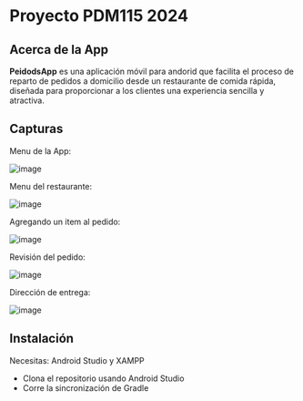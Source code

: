 # Proyecto PDM115 2024
## Acerca de la App
**PeidodsApp** es una aplicación móvil para andorid que facilita el proceso de reparto de pedidos a domicilio desde un restaurante de comida
rápida, diseñada para proporcionar a los clientes una experiencia sencilla y atractiva.

## Capturas
Menu de la App:

![image](https://github.com/user-attachments/assets/6d4026b2-dfdf-4b7b-a652-6143757ed668)


Menu del restaurante:

![image](https://github.com/user-attachments/assets/f6dab40b-8a39-4d45-b366-c9c9a602fb06)


Agregando un item al pedido:

![image](https://github.com/user-attachments/assets/1e31bc9d-2ab5-4706-b220-a72004bbebfe)


Revisión del pedido:

![image](https://github.com/user-attachments/assets/7c961101-1f47-44b5-ac54-1b1f4f800cf7)


Dirección de entrega:

![image](https://github.com/user-attachments/assets/978be95c-d0a9-4640-882d-cec1ce9676f9)


## Instalación
Necesitas: Android Studio y XAMPP

- Clona el repositorio usando Android Studio
- Corre la sincronización de Gradle
